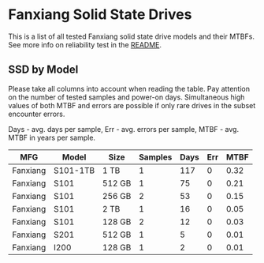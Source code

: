 Fanxiang Solid State Drives
===========================

This is a list of all tested Fanxiang solid state drive models and their MTBFs. See
more info on reliability test in the [README](https://github.com/linuxhw/SMART).

SSD by Model
------------

Please take all columns into account when reading the table. Pay attention on the
number of tested samples and power-on days. Simultaneous high values of both MTBF
and errors are possible if only rare drives in the subset encounter errors.

Days - avg. days per sample,
Err  - avg. errors per sample,
MTBF - avg. MTBF in years per sample.

| MFG       | Model              | Size   | Samples | Days  | Err   | MTBF |
|-----------|--------------------|--------|---------|-------|-------|------|
| Fanxiang  | S101-1TB           | 1 TB   | 1       | 117   | 0     | 0.32   |
| Fanxiang  | S101               | 512 GB | 1       | 75    | 0     | 0.21   |
| Fanxiang  | S101               | 256 GB | 2       | 53    | 0     | 0.15   |
| Fanxiang  | S101               | 2 TB   | 1       | 16    | 0     | 0.05   |
| Fanxiang  | S101               | 128 GB | 2       | 12    | 0     | 0.03   |
| Fanxiang  | S201               | 512 GB | 1       | 5     | 0     | 0.01   |
| Fanxiang  | I200               | 128 GB | 1       | 2     | 0     | 0.01   |
